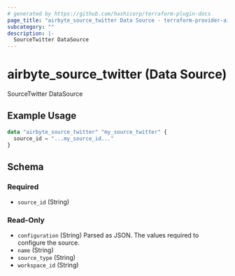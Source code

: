 ```yaml
---
# generated by https://github.com/hashicorp/terraform-plugin-docs
page_title: "airbyte_source_twitter Data Source - terraform-provider-airbyte"
subcategory: ""
description: |-
  SourceTwitter DataSource
---
```


# airbyte_source_twitter (Data Source)

SourceTwitter DataSource

## Example Usage

```terraform
data "airbyte_source_twitter" "my_source_twitter" {
  source_id = "...my_source_id..."
}
```

<!-- schema generated by tfplugindocs -->
## Schema

### Required

- `source_id` (String)

### Read-Only

- `configuration` (String) Parsed as JSON.
The values required to configure the source.
- `name` (String)
- `source_type` (String)
- `workspace_id` (String)


